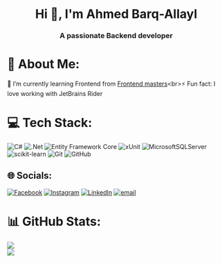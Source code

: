 <h1 align="center">Hi 👋, I'm Ahmed Barq-Allayl</h1>
<h3 align="center">A passionate Backend developer</h3>

# 💫 About Me:
🌱 I’m currently learning Frontend from [Frontend masters]([https://your-link-url.com](https://frontendmasters.com))<br>⚡ Fun fact: I love working with JetBrains Rider


# 💻 Tech Stack:
![C#](https://img.shields.io/badge/c%23-%23239120.svg?style=for-the-badge&logo=csharp&logoColor=white) 
![.Net](https://img.shields.io/badge/.NET-5C2D91?style=for-the-badge&logo=.net&logoColor=white) 
![Entity Framework Core](https://img.shields.io/badge/EF%20Core-%235C2D91.svg?style=for-the-badge&logo=efcore&logoColor=white)
![xUnit](https://img.shields.io/badge/xUnit-%23A80000.svg?style=for-the-badge&logo=xunit&logoColor=white)
![MicrosoftSQLServer](https://img.shields.io/badge/Microsoft%20SQL%20Server-CC2927?style=for-the-badge&logo=microsoft%20sql%20server&logoColor=white) 
![scikit-learn](https://img.shields.io/badge/scikit--learn-%23F7931E.svg?style=for-the-badge&logo=scikit-learn&logoColor=white) 
![Git](https://img.shields.io/badge/git-%23F05033.svg?style=for-the-badge&logo=git&logoColor=white) 
![GitHub](https://img.shields.io/badge/github-%23121011.svg?style=for-the-badge&logo=github&logoColor=white)

## 🌐 Socials:
[![Facebook](https://img.shields.io/badge/Facebook-%231877F2.svg?logo=Facebook&logoColor=white)](https://www.facebook.com/Ahmed.BA.03?locale=ar_AR) 
[![Instagram](https://img.shields.io/badge/Instagram-%23E4405F.svg?logo=Instagram&logoColor=white)](https://instagram.com/barq_03) 
[![LinkedIn](https://img.shields.io/badge/LinkedIn-%230077B5.svg?logo=linkedin&logoColor=white)](https://www.linkedin.com/in/ahmed-barg-allayl-0642a7225/) 
[![email](https://img.shields.io/badge/Email-D14836?logo=gmail&logoColor=white)](mailto:ahmed.barq03@gmail.com) 


# 📊 GitHub Stats:
![](https://github-readme-stats.vercel.app/api?username=Ahmed-BarqO3&theme=aura&hide_border=false&include_all_commits=false&count_private=false)<br/>
![](https://github-readme-streak-stats.herokuapp.com/?user=Ahmed-BarqO3&theme=aura&hide_border=false)<br/>

<!-- Proudly created with GPRM ( https://gprm.itsvg.in ) -->
